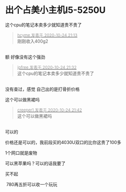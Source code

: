 # 出个占美小主机I5-5250U


这个cpu的笔记本卖多少就知道贵不贵了

<div class="quote"><blockquote><font size="2"><a href="https://www.hostloc.com/forum.php?mod=redirect&amp;goto=findpost&amp;pid=9347652&amp;ptid=758090" target="_blank"><font color="#999999">hcyme 发表于 2020-10-24 21:13</font></a></font><br />
刚刚收入400g2</blockquote></div><br />
额 好像没有这个强劲

<div class="quote"><blockquote><font size="2"><a href="https://www.hostloc.com/forum.php?mod=redirect&amp;goto=findpost&amp;pid=9347742&amp;ptid=758090" target="_blank"><font color="#999999">jpfree 发表于 2020-10-24 21:32</font></a></font><br />
这个cpu的笔记本卖多少就知道贵不贵了</blockquote></div><br />
没有查过，感觉 自己出的是打骨折价格 

这个可以做黑裙吗<img src="static/image/smiley/default/lol.gif" smilieid="12" border="0" alt="" /><img id="aimg_NwWxz" onclick="zoom(this, this.src, 0, 0, 0)" class="zoom" src="https://cdn.jsdelivr.net/gh/hishis/forum-master/public/images/patch.gif" onmouseover="img_onmouseoverfunc(this)" onload="thumbImg(this)" border="0" alt="" />

<div class="quote"><blockquote><font size="2"><a href="https://www.hostloc.com/forum.php?mod=redirect&amp;goto=findpost&amp;pid=9347802&amp;ptid=758090" target="_blank"><font color="#999999">creeper1 发表于 2020-10-24 21:42</font></a></font><br />
这个可以做黑裙吗</blockquote></div><br />
可以的 

价格还是可以的，我前段买的4030U双口的比你这贵了100多<img src="static/image/smiley/default/mad.gif" smilieid="11" border="0" alt="" />

1个网口就是废物<img src="static/image/smiley/default/titter.gif" smilieid="9" border="0" alt="" />

可以黑苹果吗？可以的话我要了

买不起

<img src="static/image/smiley/default/lol.gif" smilieid="12" border="0" alt="" /> 780再五折可以收一个玩玩
